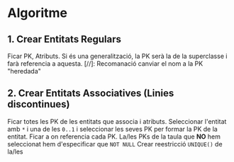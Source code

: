 # Algoritme
## 1. Crear Entitats Regulars
Ficar PK, Atributs.
Si és una generalització, la PK serà la de la superclasse i farà referencia a aquesta.
[//]: Recomanació canviar el nom a la PK "heredada"

## 2. Crear Entitats Associatives (Linies discontinues)
Ficar totes les PK de les entitats que associa i atributs.
Seleccionar l'entitat amb `*` i una de les `0..1` i seleccionar les seves PK per formar la PK de la entitat.
Ficar a on referencia cada PK.
La/les PKs de la taula que **NO** hem seleccionat hem d'especificar que `NOT NULL`
Crear reestricció `UNIQUE()` de la/les 